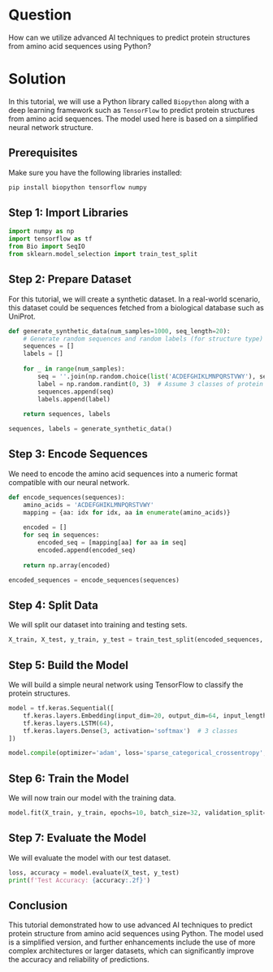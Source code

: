 # Question
How can we utilize advanced AI techniques to predict protein structures from amino acid sequences using Python?

# Solution

In this tutorial, we will use a Python library called `Biopython` along with a deep learning framework such as `TensorFlow` to predict protein structures from amino acid sequences. The model used here is based on a simplified neural network structure. 

## Prerequisites

Make sure you have the following libraries installed:

```bash
pip install biopython tensorflow numpy
```

## Step 1: Import Libraries

```python
import numpy as np
import tensorflow as tf
from Bio import SeqIO
from sklearn.model_selection import train_test_split
```

## Step 2: Prepare Dataset

For this tutorial, we will create a synthetic dataset. In a real-world scenario, this dataset could be sequences fetched from a biological database such as UniProt.

```python
def generate_synthetic_data(num_samples=1000, seq_length=20):
    # Generate random sequences and random labels (for structure type)
    sequences = []
    labels = []
    
    for _ in range(num_samples):
        seq = ''.join(np.random.choice(list('ACDEFGHIKLMNPQRSTVWY'), seq_length))
        label = np.random.randint(0, 3)  # Assume 3 classes of protein structure
        sequences.append(seq)
        labels.append(label)
    
    return sequences, labels

sequences, labels = generate_synthetic_data()
```

## Step 3: Encode Sequences

We need to encode the amino acid sequences into a numeric format compatible with our neural network.

```python
def encode_sequences(sequences):
    amino_acids = 'ACDEFGHIKLMNPQRSTVWY'
    mapping = {aa: idx for idx, aa in enumerate(amino_acids)}
    
    encoded = []
    for seq in sequences:
        encoded_seq = [mapping[aa] for aa in seq]
        encoded.append(encoded_seq)
    
    return np.array(encoded)

encoded_sequences = encode_sequences(sequences)
```

## Step 4: Split Data

We will split our dataset into training and testing sets.

```python
X_train, X_test, y_train, y_test = train_test_split(encoded_sequences, labels, test_size=0.2, random_state=42)
```

## Step 5: Build the Model

We will build a simple neural network using TensorFlow to classify the protein structures.

```python
model = tf.keras.Sequential([
    tf.keras.layers.Embedding(input_dim=20, output_dim=64, input_length=20),
    tf.keras.layers.LSTM(64),
    tf.keras.layers.Dense(3, activation='softmax')  # 3 classes
])

model.compile(optimizer='adam', loss='sparse_categorical_crossentropy', metrics=['accuracy'])
```

## Step 6: Train the Model

We will now train our model with the training data.

```python
model.fit(X_train, y_train, epochs=10, batch_size=32, validation_split=0.1)
```

## Step 7: Evaluate the Model

We will evaluate the model with our test dataset.

```python
loss, accuracy = model.evaluate(X_test, y_test)
print(f'Test Accuracy: {accuracy:.2f}')
```

## Conclusion

This tutorial demonstrated how to use advanced AI techniques to predict protein structure from amino acid sequences using Python. The model used is a simplified version, and further enhancements include the use of more complex architectures or larger datasets, which can significantly improve the accuracy and reliability of predictions.